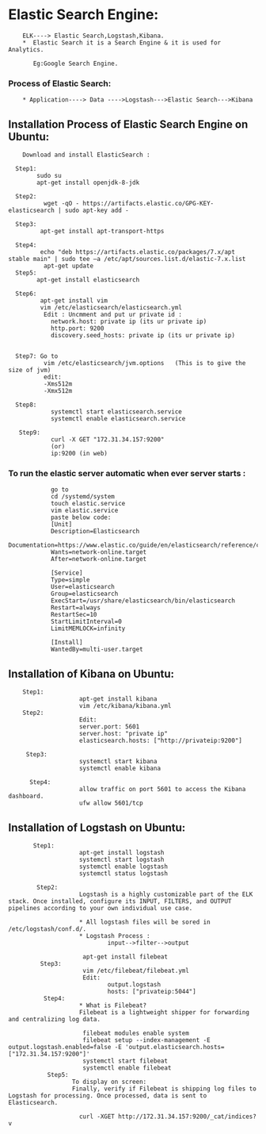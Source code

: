# Elastic Search Engine:

        ELK----> Elastic Search,Logstash,Kibana.
        *  Elastic Search it is a Search Engine & it is used for Analytics.
        
           Eg:Google Search Engine.
           
### Process of Elastic Search:

        * Application----> Data ---->Logstash--->Elastic Search--->Kibana

## Installation Process of Elastic Search Engine on Ubuntu:

        Download and install ElasticSearch :
        
      Step1: 
            sudo su
            apt-get install openjdk-8-jdk
      
      Step2: 
              wget -qO - https://artifacts.elastic.co/GPG-KEY-elasticsearch | sudo apt-key add -
      
      Step3: 
             apt-get install apt-transport-https
      
      Step4:  
             echo "deb https://artifacts.elastic.co/packages/7.x/apt stable main" | sudo tee –a /etc/apt/sources.list.d/elastic-7.x.list
              apt-get update
      Step5: 
            apt-get install elasticsearch
      
      Step6: 
             apt-get install vim
             vim /etc/elasticsearch/elasticsearch.yml
              Edit : Uncmment and put ur private id :
                network.host: private ip (its ur private ip)
                http.port: 9200
                discovery.seed_hosts: private ip (its ur private ip)
             
      
      Step7: Go to 
              vim /etc/elasticsearch/jvm.options   (This is to give the size of jvm)
              edit:
              -Xms512m 
              -Xmx512m
              
      Step8:
                systemctl start elasticsearch.service
                systemctl enable elasticsearch.service
         
       Step9: 
                curl -X GET "172.31.34.157:9200" 
                (or)
                ip:9200 (in web)
                
   ### To run the elastic server automatic when ever server starts :
                go to 
                cd /systemd/system
                touch elastic.service
                vim elastic.service
                paste below code:
                [Unit]
                Description=Elasticsearch
                Documentation=https://www.elastic.co/guide/en/elasticsearch/reference/current/index.html
                Wants=network-online.target
                After=network-online.target

                [Service]
                Type=simple
                User=elasticsearch
                Group=elasticsearch
                ExecStart=/usr/share/elasticsearch/bin/elasticsearch
                Restart=always
                RestartSec=10
                StartLimitInterval=0
                LimitMEMLOCK=infinity

                [Install]
                WantedBy=multi-user.target
                  
## Installation of Kibana on Ubuntu:
        
        Step1:
                        apt-get install kibana
                        vim /etc/kibana/kibana.yml
        Step2:
                        Edit:
                        server.port: 5601
                        server.host: "private ip"
                        elasticsearch.hosts: ["http://privateip:9200"]
                
         Step3:
                        systemctl start kibana
                        systemctl enable kibana
                
          Step4:
                        allow traffic on port 5601 to access the Kibana dashboard.
                        ufw allow 5601/tcp
                
## Installation of Logstash on Ubuntu:

           Step1:
                        apt-get install logstash
                        systemctl start logstash
                        systemctl enable logstash
                        systemctl status logstash

            Step2:
                        Logstash is a highly customizable part of the ELK stack. Once installed, configure its INPUT, FILTERS, and OUTPUT                               pipelines according to your own individual use case.

                        * All logstash files will be sored in  /etc/logstash/conf.d/.
                        * Logstash Process :
                                input-->filter-->output

                         apt-get install filebeat
             Step3:
                         vim /etc/filebeat/filebeat.yml
                         Edit:
                                output.logstash
                                hosts: ["privateip:5044"]
              Step4:
                        * What is Filebeat?
                        Filebeat is a lightweight shipper for forwarding and centralizing log data.
                        
                         filebeat modules enable system
                         filebeat setup --index-management -E output.logstash.enabled=false -E 'output.elasticsearch.hosts=                                            ["172.31.34.157:9200"]'
                         systemctl start filebeat
                         systemctl enable filebeat
               Step5:
                      To display on screen:
                      Finally, verify if Filebeat is shipping log files to Logstash for processing. Once processed, data is sent to                                    Elasticsearch.
                      
                        curl -XGET http://172.31.34.157:9200/_cat/indices?v
                        
                         
                         
                         
                  
                 




       
             
